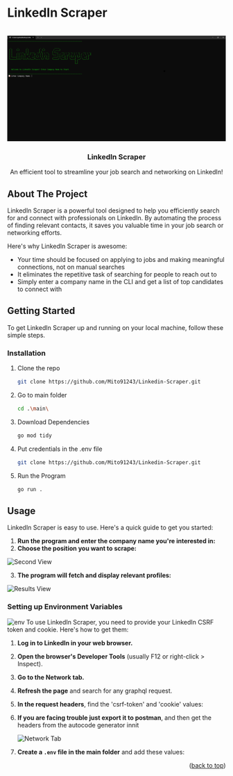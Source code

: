 # LinkedIn Scraper

<a id="readme-top"></a>

<!-- PROJECT LOGO -->
<br />
<div align="center">
    <img src="images/First View.png" alt="Logo" >
  <h3 align="center">LinkedIn Scraper</h3>

  <p align="center">
    An efficient tool to streamline your job search and networking on LinkedIn!
  </p>
</div>

<!-- ABOUT THE PROJECT -->
## About The Project

LinkedIn Scraper is a powerful tool designed to help you efficiently search for and connect with professionals on LinkedIn. By automating the process of finding relevant contacts, it saves you valuable time in your job search or networking efforts.

Here's why LinkedIn Scraper is awesome:
* Your time should be focused on applying to jobs and making meaningful connections, not on manual searches
* It eliminates the repetitive task of searching for people to reach out to
* Simply enter a company name in the CLI and get a list of top candidates to connect with


<!-- GETTING STARTED -->
## Getting Started

To get LinkedIn Scraper up and running on your local machine, follow these simple steps.

### Installation

1. Clone the repo
   ```sh
   git clone https://github.com/Mito91243/Linkedin-Scraper.git
    ```
2. Go to main folder
   ```sh
   cd .\main\
    ```
3. Download Dependencies
   ```sh
   go mod tidy
    ```
4. Put credentials in the .env file
   ```sh
   git clone https://github.com/Mito91243/Linkedin-Scraper.git
    ```
5. Run the Program
   ```sh
   go run .
    ```
   
<!-- USAGE EXAMPLES -->
## Usage

LinkedIn Scraper is easy to use. Here's a quick guide to get you started:

1. **Run the program and enter the company name you're interested in:**
2. **Choose the position you want to scrape:**

  ![Second View](https://github.com/user-attachments/assets/4c2a66eb-e13a-43e0-973f-ef0a44b7490c)

3. **The program will fetch and display relevant profiles:**

  ![Results View](https://github.com/user-attachments/assets/60a529a4-8731-4475-a651-1ab15ed1f4a1)

### Setting up Environment Variables
  ![env](https://github.com/user-attachments/assets/3efb32fd-812c-4b09-a6b4-a1913c08827d)
To use LinkedIn Scraper, you need to provide your LinkedIn CSRF token and cookie. Here's how to get them:

1. **Log in to LinkedIn in your web browser.**
2. **Open the browser's Developer Tools** (usually F12 or right-click > Inspect).
3. **Go to the Network tab.**
4. **Refresh the page** and search for any graphql request.
5. **In the request headers**, find the 'csrf-token' and 'cookie' values:
6. **If you are facing trouble just export it to postman**, and then get the headers from the autocode generator innit

   ![Network Tab](https://github.com/user-attachments/assets/66a1f6e8-abb3-4ef3-a01a-1d91b7f58752)

7. **Create a `.env` file in the main folder** and add these values:


<p align="right">(<a href="#readme-top">back to top</a>)</p>

